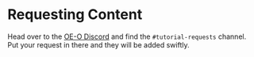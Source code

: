 # Requesting Content

Head over to the [OE-O Discord](https://oe-o.dev/discord) and find the `#tutorial-requests` channel. Put your request in there and they will be added swiftly.